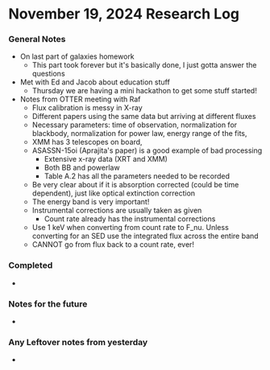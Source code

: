 # November 19, 2024 Research Log
### General Notes
* On last part of galaxies homework
  * This part took forever but it's basically done, I just gotta answer the questions
* Met with Ed and Jacob about education stuff
  * Thursday we are having a mini hackathon to get some stuff started!
* Notes from OTTER meeting with Raf
  * Flux calibration is messy in X-ray
  * Different papers using the same data but arriving at different fluxes
  * Necessary parameters: time of observation, normalization for blackbody, normalization for power law, energy range of the fits, 
  * XMM has 3 telescopes on board, 
  * ASASSN-15oi (Aprajita's paper) is a good example of bad processing
	* Extensive x-ray data (XRT and XMM)
	* Both BB and powerlaw
	* Table A.2 has all the parameters needed to be recorded
  * Be very clear about if it is absorption corrected (could be time dependent), just like optical extinction correction
  * The energy band is very important!
  * Instrumental corrections are usually taken as given
	* Count rate already has the instrumental corrections
  * Use 1 keV when converting from count rate to F_nu. Unless converting for an SED use the integrated flux across the entire band
  * CANNOT go from flux back to a count rate, ever!

### Completed
* 

### Notes for the future
* 

### Any Leftover notes from yesterday
* 
